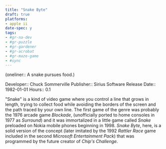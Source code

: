 ```yaml
---
title: "Snake Byte"
draft: true
platforms:
- apple ii
date-spec: y
tags:
- #gr-na-dev 
- #gr-puzzle 
- #gr-gardener 
- #gr-acrobat 
- #gr-maze-game 
- #sync
---
```


(oneliner:: A snake pursues food.)

Developer:: Chuck Sommerville
Publisher:: Sirius Software
Release Date:: 1982-01-01
Hours:: 0.1

"Snake" is a kind of video game where you control a line that grows in length, trying to collect food while avoiding the borders of the screen and the path traced by your own line. The first game of the genre was probably the 1976 arcade game *Blockade*, (unofficially ported to home consoles in 1977 as *Surround*) and it was immortalized in a little game called *Snake* preloaded on Nokia mobile phones beginning in 1998. *Snake Byte*, here, is a solid version of the concept (later imitated by the 1992 *Rattler Race* game included in the second *Microsoft Entertainment Pack*) that was programmed by the future creator of *Chip's Challenge*.